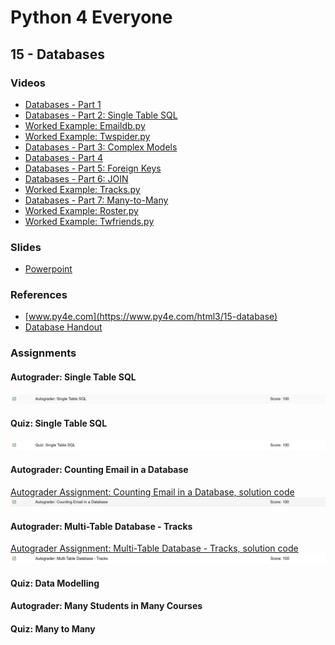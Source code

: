 # Python 4 Everyone

## 15 - Databases

### Videos

- [Databases - Part 1](https://youtu.be/7KHdV6FSpo8)
- [Databases - Part 2: Single Table SQL]()
- [Worked Example: Emaildb.py]()
- [Worked Example: Twspider.py]()
- [Databases - Part 3: Complex Models]()
- [Databases - Part 4]()
- [Databases - Part 5: Foreign Keys]()
- [Databases - Part 6: JOIN]()
- [Worked Example: Tracks.py]()
- [Databases - Part 7: Many-to-Many]()
- [Worked Example: Roster.py]()
- [Worked Example: Twfriends.py]()

### Slides

- [Powerpoint](../Resources/Pythonlearn-15-Databases.pptx)

### References

- [www.py4e.com](https://www.py4e.com/html3/15-database)
- [Database Handout](https://www.py4e.com/lectures3/Pythonlearn-15-Database-Handout.txt)

### Assignments

#### Autograder: Single Table SQL

![Image of Grade for Autograder Assignment Single Table SQL](./grade-single-tab.png)

#### Quiz: Single Table SQL

![Image of quiz Assignment](quiz-15-single-tab.png)

#### Autograder: Counting Email in a Database

[Autograder Assignment: Counting Email in a Database, solution code](autograder-count-mail.py)
![Image of Grade for Autograder Assignment Counting Email in a Database](./grade-count-mail.png)

#### Autograder: Multi-Table Database - Tracks

[Autograder Assignment: Multi-Table Database - Tracks, solution code](autograder-multi-tab.py)
![Image of Grade for Autograder Assignment Multi-Table Database - Tracks](./grade-multi-tab.png)

#### Quiz: Data Modelling

<!-- ![Image of quiz Assignment](quiz-15-data-mod.png) -->


#### Autograder: Many Students in Many Courses

<!-- ![Image of Autograder Assignment Many Students in Many Courses](autograder-many.png)
![Image of Grade for Autograder Assignment Many Students in Many Courses](./grade-many.png) -->

#### Quiz: Many to Many

<!-- ![Image of quiz Assignment](quiz-15-many.png) -->

